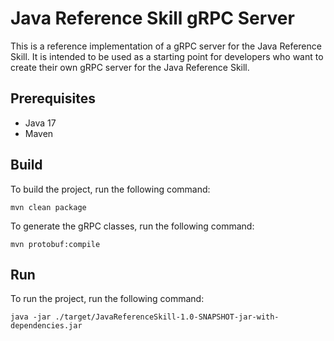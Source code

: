 # Java Reference Skill gRPC Server
This is a reference implementation of a gRPC server for the Java Reference Skill. It is intended to be used as a starting point for developers who want to create their own gRPC server for the Java Reference Skill.

## Prerequisites
* Java 17
* Maven

## Build
To build the project, run the following command:
```
mvn clean package
```
To generate the gRPC classes, run the following command:
```
mvn protobuf:compile
```

## Run
To run the project, run the following command:
```
java -jar ./target/JavaReferenceSkill-1.0-SNAPSHOT-jar-with-dependencies.jar
```

